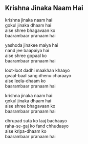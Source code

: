 ## Krishna Jinaka Naam Hai


krishna jinaka naam hai  
gokul jinaka dhaam hai  
aise shree bhagavaan ko  
baarambaar pranaam hai

yashoda jinakee maiya hai  
nand jee baapaiya hai  
aise shree gopaal ko  
baarambaar pranaam hai

loot-loot dadhi maakhan khaayo  
gvaal-baal sang dhenu charaayo  
aise leela-dhaam ko  
baarambaar pranaam hai

krishna jinaka naam hai  
gokul jinaka dhaam hai  
aise shree bhagavaan ko  
baarambaar pranaam hai

dhrupad suta ko laaj bachaayo  
raha-se-gaj ko fand chhudaayo  
aise kripa-dhaam ko  
baarambaar pranaam hai

